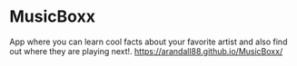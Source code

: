 # MusicBoxx
App where you can learn cool facts about your favorite artist and also find out where they are playing next!. 
https://arandall88.github.io/MusicBoxx/
